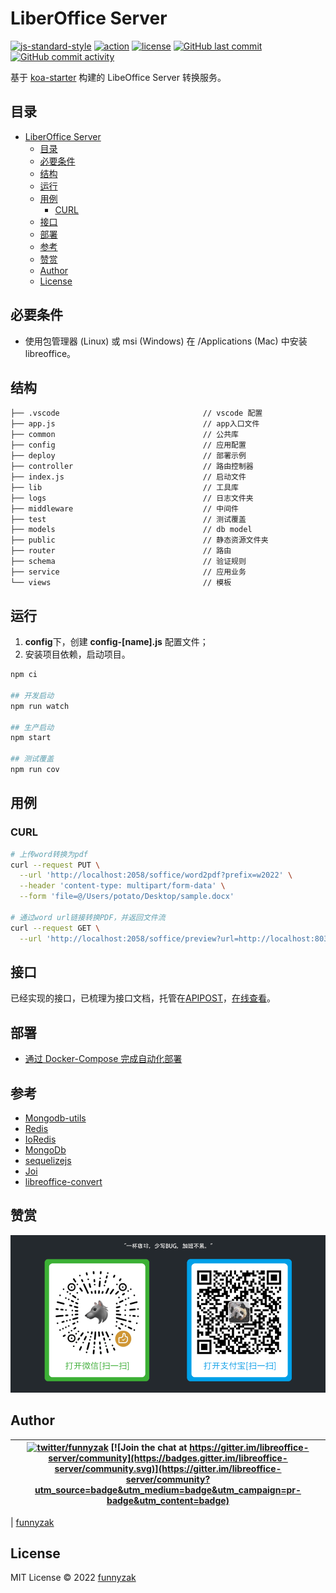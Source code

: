 # LiberOffice Server

[![js-standard-style](https://img.shields.io/badge/code_style-standard-brightgreen.svg)](https://github.com/feross/standard)
[![action][ci-image]][ci-url]
[![license][license-image]][repository-url]
[![GitHub last commit][last-commit-image]][repository-url]
[![GitHub commit activity][commit-activity-image]][repository-url]

[commit-activity-image]: https://img.shields.io/github/commit-activity/m/funnyzak/libreoffice-server?style=flat-square
[last-commit-image]: https://img.shields.io/github/last-commit/funnyzak/libreoffice-server?style=flat-square
[ci-image]: https://img.shields.io/github/workflow/status/funnyzak/libreoffice-server/Node.js%20CI
[ci-url]: https://github.com/funnyzak/libreoffice-server/actions
[license-image]: https://img.shields.io/github/license/funnyzak/libreoffice-server.svg?style=flat-square
[repository-url]: https://github.com/funnyzak/libreoffice-server

基于 [koa-starter](https://github.com/funnyzak/koa-starter) 构建的 LibeOffice Server 转换服务。

## 目录

- [LiberOffice Server](#liberoffice-server)
  - [目录](#目录)
  - [必要条件](#必要条件)
  - [结构](#结构)
  - [运行](#运行)
  - [用例](#用例)
    - [CURL](#curl)
  - [接口](#接口)
  - [部署](#部署)
  - [参考](#参考)
  - [赞赏](#赞赏)
  - [Author](#author)
  - [License](#license)

## 必要条件

- 使用包管理器 (Linux) 或 msi (Windows) 在 /Applications (Mac) 中安装 libreoffice。

## 结构

    ├── .vscode                                // vscode 配置
    ├── app.js                                 // app入口文件
    ├── common                                 // 公共库
    ├── config                                 // 应用配置
    ├── deploy                                 // 部署示例
    ├── controller                             // 路由控制器
    ├── index.js                               // 启动文件
    ├── lib                                    // 工具库
    ├── logs                                   // 日志文件夹
    ├── middleware                             // 中间件
    ├── test                                   // 测试覆盖
    ├── models                                 // db model
    ├── public                                 // 静态资源文件夹
    ├── router                                 // 路由
    ├── schema                                 // 验证规则
    ├── service                                // 应用业务
    └── views                                  // 模板

## 运行

1. **config**下，创建 **config-[name].js** 配置文件；
2. 安装项目依赖，启动项目。

```bash
npm ci

## 开发启动
npm run watch

## 生产启动
npm start

## 测试覆盖
npm run cov
```

## 用例

### CURL

```bash
# 上传word转换为pdf
curl --request PUT \
  --url 'http://localhost:2058/soffice/word2pdf?prefix=w2022' \
  --header 'content-type: multipart/form-data' \
  --form 'file=@/Users/potato/Desktop/sample.docx'

# 通过word url链接转换PDF，并返回文件流
curl --request GET \
  --url 'http://localhost:2058/soffice/preview?url=http://localhost:8038/upload/document/w2022/20220922/3dd78142-5250-486f-b66b-f4ad64e9f4a7.docx'
```

## 接口

已经实现的接口，已梳理为接口文档，托管在[APIPOST](<(https://console-docs.apipost.cn/preview/cdf94b1afb4dff14/6254d2b2fe5faa73)>)，[在线查看](https://console-docs.apipost.cn/preview/cdf94b1afb4dff14/6254d2b2fe5faa73)。

## 部署

- [通过 Docker-Compose 完成自动化部署](https://github.com/funnyzak/libreoffice-server/tree/main/deploy/docker)

## 参考

- [Mongodb-utils](https://github.com/mono-js/mongodb-utils)
- [Redis](http://doc.redisfans.com/)
- [IoRedis](https://docs.redis.com/latest/rs/references/client_references/client_ioredis/)
- [MongoDb](https://docs.mongodb.com/)
- [sequelizejs](https://sequelize.org/master/manual/getting-started.html)
- [Joi](https://joi.dev/api/)
- [libreoffice-convert](https://github.com/elwerene/libreoffice-convert)

## 赞赏

![赞赏](https://raw.githubusercontent.com/funnyzak/funnyzak/master/public/assets/img/coffee.png)

## Author

| [![twitter/funnyzak](https://s.gravatar.com/avatar/c2437e240644b1317a4a356c6d6253ee?s=70)](https://twitter.com/funnyzak 'Follow @funnyzak on Twitter') [![Join the chat at https://gitter.im/libreoffice-server/community](https://badges.gitter.im/libreoffice-server/community.svg)](https://gitter.im/libreoffice-server/community?utm_source=badge&utm_medium=badge&utm_campaign=pr-badge&utm_content=badge) |
| ---------------------------------------------------------------------------------------------------------------------------------------------------------------------------------------------------------------------------------------------------------------------------------------------------------------------------------------------------------------------------------------------------------------- |

| [funnyzak](https://yycc.me/)

## License

MIT License © 2022 [funnyzak](https://github.com/funnyzak)
